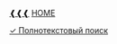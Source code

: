 [❰❰❰](https://github.com/L1quide/CheatSeets/blob/master/Django_main.md)  [HOME](https://github.com/L1quide/CheatSeets/blob/master/README.md)

[✓ Полнотекстовый поиск](https://django.fun/docs/django/ru/3.0/ref/contrib/postgres/search/)